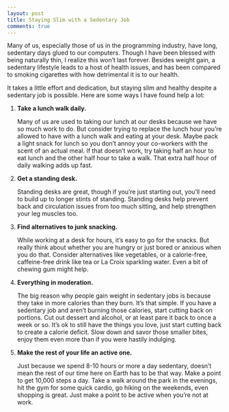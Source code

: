 ```yaml
---
layout: post
title: Staying Slim with a Sedentary Job
comments: true
---
```


Many of us, especially those of us in the programming industry, have long, sedentary days glued to our computers. Though I have been blessed with being naturally thin, I realize this won’t last forever. Besides weight gain, a sedentary lifestyle leads to a host of health issues, and has been compared to smoking cigarettes with how detrimental it is to our health.

It takes a little effort and dedication, but staying slim and healthy despite a sedentary job is possible. Here are some ways I have found help a lot:

1. **Take a lunch walk daily.**

    Many of us are used to taking our lunch at our desks because we have so much work to do. But consider trying to replace the lunch hour you’re allowed to have with a lunch walk and eating at your desk. Maybe pack a light snack for lunch so you don’t annoy your co-workers with the scent of an actual meal. If that doesn’t work, try taking half an hour to eat lunch and the other half hour to take a walk. That extra half hour of daily walking adds up fast.

2. **Get a standing desk.**

    Standing desks are great, though if you’re just starting out, you’ll need to build up to longer stints of standing. Standing desks help prevent back and circulation issues from too much sitting, and help strengthen your leg muscles too.

3. **Find alternatives to junk snacking.**

    While working at a desk for hours, it’s easy to go for the snacks. But really think about whether you are hungry or just bored or anxious when you do that. Consider alternatives like vegetables, or a calorie-free, caffeine-free drink like tea or La Croix sparkling water. Even a bit of chewing gum might help.

4. **Everything in moderation.**

    The big reason why people gain weight in sedentary jobs is because they take in more calories than they burn. It’s that simple. If you have a sedentary job and aren’t burning those calories, start cutting back on portions. Cut out dessert and alcohol, or at least pare it back to once a week or so. It’s ok to still have the things you love, just start cutting back to create a calorie deficit. Slow down and savor those smaller bites, enjoy them even more than if you were hastily indulging.

5. **Make the rest of your life an active one.**

    Just because we spend 8-10 hours or more a day sedentary, doesn’t mean the rest of our time here on Earth has to be that way. Make a point to get 10,000 steps a day. Take a walk around the park in the evenings, hit the gym for some quick cardio, go hiking on the weekends, even shopping is great. Just make a point to be active when you’re not at work.
